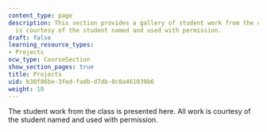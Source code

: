 ```yaml
---
content_type: page
description: This section provides a gallery of student work from the class. All work
  is courtesy of the student named and used with permission.
draft: false
learning_resource_types:
- Projects
ocw_type: CourseSection
show_section_pages: true
title: Projects
uid: b30f86be-3fed-fadb-d7db-0c8a461039b6
weight: 10
---
```

The student work from the class is presented here. All work is courtesy of the student named and used with permission.